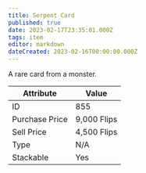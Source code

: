 ```yaml
---
title: Serpent Card
published: true
date: 2023-02-17T23:35:01.000Z
tags: item
editor: markdown
dateCreated: 2023-02-16T00:00:00.000Z
---
```


A rare card from a monster.

|Attribute|Value|
|-|-|
|ID|855|
|Purchase Price|9,000 Flips|
|Sell Price|4,500 Flips|
|Type|N/A|
|Stackable|Yes|

